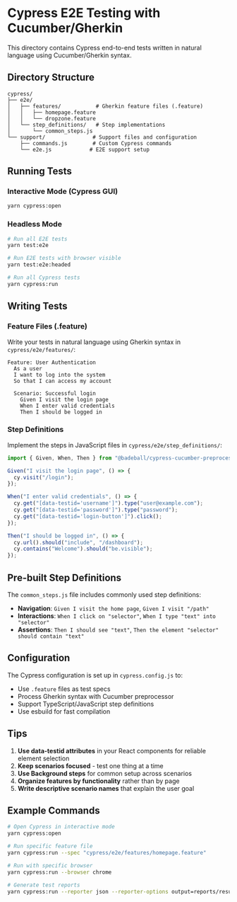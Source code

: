 # Cypress E2E Testing with Cucumber/Gherkin

This directory contains Cypress end-to-end tests written in natural language using Cucumber/Gherkin syntax.

## Directory Structure

```
cypress/
├── e2e/
│   ├── features/           # Gherkin feature files (.feature)
│   │   ├── homepage.feature
│   │   └── dropzone.feature
│   └── step_definitions/   # Step implementations
│       └── common_steps.js
└── support/               # Support files and configuration
    ├── commands.js        # Custom Cypress commands
    └── e2e.js            # E2E support setup
```

## Running Tests

### Interactive Mode (Cypress GUI)

```bash
yarn cypress:open
```

### Headless Mode

```bash
# Run all E2E tests
yarn test:e2e

# Run E2E tests with browser visible
yarn test:e2e:headed

# Run all Cypress tests
yarn cypress:run
```

## Writing Tests

### Feature Files (.feature)

Write your tests in natural language using Gherkin syntax in `cypress/e2e/features/`:

```gherkin
Feature: User Authentication
  As a user
  I want to log into the system
  So that I can access my account

  Scenario: Successful login
    Given I visit the login page
    When I enter valid credentials
    Then I should be logged in
```

### Step Definitions

Implement the steps in JavaScript files in `cypress/e2e/step_definitions/`:

```javascript
import { Given, When, Then } from "@badeball/cypress-cucumber-preprocessor";

Given("I visit the login page", () => {
  cy.visit("/login");
});

When("I enter valid credentials", () => {
  cy.get("[data-testid='username']").type("user@example.com");
  cy.get("[data-testid='password']").type("password");
  cy.get("[data-testid='login-button']").click();
});

Then("I should be logged in", () => {
  cy.url().should("include", "/dashboard");
  cy.contains("Welcome").should("be.visible");
});
```

## Pre-built Step Definitions

The `common_steps.js` file includes commonly used step definitions:

- **Navigation**: `Given I visit the home page`, `Given I visit "/path"`
- **Interactions**: `When I click on "selector"`, `When I type "text" into "selector"`
- **Assertions**: `Then I should see "text"`, `Then the element "selector" should contain "text"`

## Configuration

The Cypress configuration is set up in `cypress.config.js` to:

- Use `.feature` files as test specs
- Process Gherkin syntax with Cucumber preprocessor
- Support TypeScript/JavaScript step definitions
- Use esbuild for fast compilation

## Tips

1. **Use data-testid attributes** in your React components for reliable element selection
2. **Keep scenarios focused** - test one thing at a time
3. **Use Background steps** for common setup across scenarios
4. **Organize features by functionality** rather than by page
5. **Write descriptive scenario names** that explain the user goal

## Example Commands

```bash
# Open Cypress in interactive mode
yarn cypress:open

# Run specific feature file
yarn cypress:run --spec "cypress/e2e/features/homepage.feature"

# Run with specific browser
yarn cypress:run --browser chrome

# Generate test reports
yarn cypress:run --reporter json --reporter-options output=reports/results.json
```
